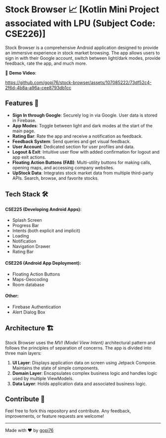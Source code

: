 # Stock Browser 📈   [Kotlin Mini Project associated with LPU (Subject Code: CSE226)]

Stock Browser is a comprehensive Android application designed to provide an immersive experience in stock market browsing. The app allows users to sign in with their Google account, switch between light/dark modes, provide feedback, rate the app, and much more.

🔗 **Demo Video**: 

https://github.com/gopi76/stock-browser/assets/107085222/73df52c4-2f6d-4b8a-a96a-cee8793db1cc


## Features 🌟

- **Sign In through Google**: Securely log in via Google. User data is stored in Firebase.
- **App Modes**: Toggle between light and dark modes at the start of the main page.
- **Rating Bar**: Rate the app and receive a notification as feedback.
- **Feedback System**: Send queries and get visual feedback.
- **User Account**: Dedicated section for user profiles and data.
- **Logout & Exit**: Intuitive user flow with added confirmation for logout and app exit actions.
- **Floating Action Buttons (FAB)**: Multi-utility buttons for making calls, opening maps, and accessing company websites.
- **UpStock Data**: Integrates stock market data from multiple third-party APIs. Search, browse, and favorite stocks.

## Tech Stack 🛠

#### CSE225 (Developing Android Apps):
- Splash Screen
- Progress Bar
- Intents (both explicit and implicit)
- Loading 
- Notification
- Navigation Drawer
- Rating Bar

#### CSE226 (Android App Deployment):
- Floating Action Buttons
- Maps-Geocoding
- Room database

#### Other:
- Firebase Authentication
- Alert Dialog Box

## Architecture 🏗

Stock Browser uses the *MVI (Model View Intent)* architectural pattern and follows the principles of separation of concerns. The app is divided into three main layers:

1. **UI Layer**: Displays application data on screen using Jetpack Compose. Maintains the state of simple components.
2. **Domain Layer**: Encapsulates complex business logic and handles logic used by multiple ViewModels.
3. **Data Layer**: Holds application data and associated business logic.

## Contribute 🤝

Feel free to fork this repository and contribute. Any feedback, improvements, or feature requests are welcome!

---

Made with ❤ by [gopi76](https://github.com/gopi76)

